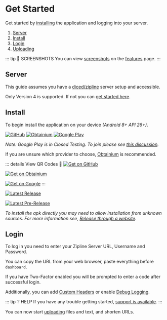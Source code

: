 # Get Started

Get started by [installing](#install) the application and logging into your server.

1. [Server](#server)
2. [Install](#install)
3. [Login](#login)
4. [Uploading](uploading.md)

::: tip 📸 SCREENSHOTS
You can view [screenshots](features.md#screenshots) on the [features](features.md) page.
:::

## Server

This guide assumes you have a [diced/zipline](https://github.com/diced/zipline) server setup and accessible.

Only Version 4 is supported. If not you can [get started here](https://zipline.diced.sh/docs/get-started).

## Install

To begin install the application on your device _(Android 8+ API 26+)_.

<div class="flex-images">
    <a title="GitHub" href="https://github.com/cssnr/zipline-android/releases/latest/download/app-release.apk" target="_blank" rel="noopener">
        <img alt="GitHub" src="/images/badges/github.png"></a>
    <a title="Obtainium" href="https://apps.obtainium.imranr.dev/redirect?r=obtainium://add/https://github.com/cssnr/zipline-android" target="_blank" rel="noopener">
        <img alt="Obtainium" src="/images/badges/obtanium.png"></a>
    <a title="Google Play" href="https://play.google.com/store/apps/details?id=org.cssnr.zipline" target="_blank" rel="noopener">
        <img alt="Google Play" src="/images/badges/google-play.png"></a>
</div>

_Note: Google Play is in Closed Testing. To join please see [this discussion](https://github.com/cssnr/zipline-android/discussions/25)._

If you are unsure which provider to choose, [Obtainium](https://obtainium.imranr.dev/) is recommended.

::: details View QR Codes 📸
[![Get on GitHub](/images/qr/github.png)](https://github.com/django-files/android-client/releases/latest/download/app-release.apk)

[![Get on Obtainium](/images/qr/obtainium.png)](https://apps.obtainium.imranr.dev/redirect?r=obtainium://add/https://github.com/cssnr/zipline-android)

[![Get on Google](/images/qr/google.png)](https://play.google.com/store/apps/details?id=org.cssnr.zipline)
:::

[![Latest Release](https://img.shields.io/github/v/release/cssnr/zipline-android?style=for-the-badge&logo=android&color=34A853&label=Latest%20Release)](https://github.com/cssnr/zipline-android/releases/latest)

[![Latest Pre-Release](https://img.shields.io/github/v/release/cssnr/zipline-android?style=for-the-badge&logo=android&label=Latest%20Pre-Release&include_prereleases)](https://github.com/cssnr/zipline-android/releases)

_To install the apk directly you may need to allow installation from unknown sources.
For more information see, [Release through a website](https://developer.android.com/studio/publish#publishing-website)._

## Login

To log in you need to enter your Zipline Server URL, Username and Password.

You can copy the URL from your web browser, paste everything before `dashboard`.

If you have Two-Factor enabled you will be prompted to enter a code after successful login.

Additionally, you can add [Custom Headers](../docs/settings.md#custom-headers) or enable [Debug Logging](../docs/settings.md#debugging).

::: tip ❔ HELP
If you have any trouble getting started, [support is available](../support.md).
:::

You can now start [uploading](uploading.md) files and text, and shorten URLs.
